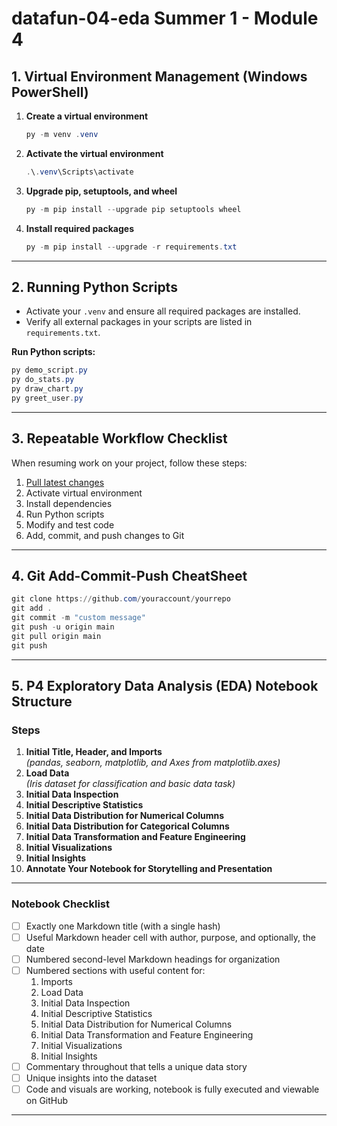 # datafun-04-eda Summer 1 - Module 4

## 1. Virtual Environment Management (Windows PowerShell)

1. **Create a virtual environment**
   ```powershell
   py -m venv .venv
   ```

2. **Activate the virtual environment**
   ```powershell
   .\.venv\Scripts\activate
   ```

3. **Upgrade pip, setuptools, and wheel**
   ```powershell
   py -m pip install --upgrade pip setuptools wheel
   ```

4. **Install required packages**
   ```powershell
   py -m pip install --upgrade -r requirements.txt
   ```

---

## 2. Running Python Scripts

- Activate your `.venv` and ensure all required packages are installed.
- Verify all external packages in your scripts are listed in `requirements.txt`.

**Run Python scripts:**
```powershell
py demo_script.py
py do_stats.py
py draw_chart.py
py greet_user.py
```

---

## 3. Repeatable Workflow Checklist

When resuming work on your project, follow these steps:

1. [Pull latest changes](https://github.com/denisecase/pro-analytics-01/tree/main/03-repeatable-workflow)
2. Activate virtual environment
3. Install dependencies
4. Run Python scripts
5. Modify and test code
6. Add, commit, and push changes to Git

---

## 4. Git Add-Commit-Push CheatSheet

```powershell
git clone https://github.com/youraccount/yourrepo
git add .
git commit -m "custom message"
git push -u origin main
git pull origin main
git push
```

---

## 5. P4 Exploratory Data Analysis (EDA) Notebook Structure

### Steps

1. **Initial Title, Header, and Imports**  
   *(pandas, seaborn, matplotlib, and Axes from matplotlib.axes)*
2. **Load Data**  
   *(Iris dataset for classification and basic data task)*
3. **Initial Data Inspection**
4. **Initial Descriptive Statistics**
5. **Initial Data Distribution for Numerical Columns**
6. **Initial Data Distribution for Categorical Columns**
7. **Initial Data Transformation and Feature Engineering**
8. **Initial Visualizations**
9. **Initial Insights**
10. **Annotate Your Notebook for Storytelling and Presentation**

---

### Notebook Checklist

- [ ] Exactly one Markdown title (with a single hash)
- [ ] Useful Markdown header cell with author, purpose, and optionally, the date
- [ ] Numbered second-level Markdown headings for organization
- [ ] Numbered sections with useful content for:
    1. Imports
    2. Load Data
    3. Initial Data Inspection
    4. Initial Descriptive Statistics
    5. Initial Data Distribution for Numerical Columns
    6. Initial Data Transformation and Feature Engineering
    7. Initial Visualizations
    8. Initial Insights
- [ ] Commentary throughout that tells a unique data story
- [ ] Unique insights into the dataset
- [ ] Code and visuals are working, notebook is fully executed and viewable on GitHub

---

